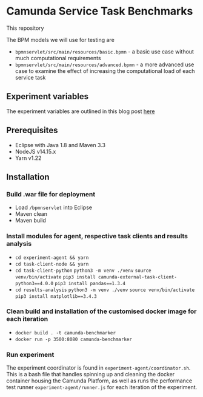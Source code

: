 # Camunda Service Task Benchmarks

This repository 

The BPM models we will use for testing are
- `bpmnservlet/src/main/resources/basic.bpmn`    - a basic use case without much computational requirements
- `bpmnservlet/src/main/resources/advanced.bpmn` - a more advanced use case to examine the effect of increasing the computational load of each service task

## Experiment variables

The experiment variables are outlined in this blog post [here](https://joeltok.com/blog/)

## Prerequisites

- Eclipse with Java 1.8 and Maven 3.3
- NodeJS v14.15.x
- Yarn v1.22

## Installation

### Build .war file for deployment

- Load `/bpmnservlet` into Eclipse
- Maven clean
- Maven build

### Install modules for agent, respective task clients and results analysis

- `cd experiment-agent && yarn`
- `cd task-client-node && yarn`
- `cd task-client-python`
  `python3 -m venv ./venv`
  `source venv/bin/activate`
  `pip3 install camunda-external-task-client-python3==4.0.0`
  `pip3 install pandas==1.3.4`
- `cd results-analysis`
  `python3 -m venv ./venv` 
  `source venv/bin/activate`
  `pip3 install matplotlib==3.4.3`

### Clean build and installation of the customised docker image for each iteration

- `docker build . -t camunda-benchmarker`
- `docker run -p 3500:8080 camunda-benchmarker`

### Run experiment

The experiment coordinator is found in `experiment-agent/coordinator.sh`. This is a bash file that handles spinning up and cleaning the docker container housing the Camunda Platform, as well as runs the performance test runner `experiment-agent/runner.js` for each iteration of the experiment. 